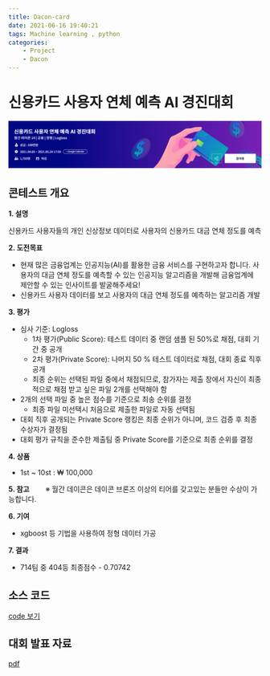 ```yaml
---
title: Dacon-card
date: 2021-06-16 19:40:21
tags: Machine learning , python
categories:
    - Project
    - Dacon
---
```

# 신용카드 사용자 연체 예측 AI 경진대회

![](https://github.com/CHO111/Project/blob/main/%EC%8B%A0%EC%9A%A9%EC%B9%B4%EB%93%9C%20%EC%82%AC%EC%9A%A9%EC%9E%90%20%EC%97%B0%EC%B2%B4%20%EC%98%88%EC%B8%A1%20AI%20%EA%B2%BD%EC%A7%84%EB%8C%80%ED%9A%8C_Dacon/image/dacon_project.png?raw=true)

## 콘테스트 개요

**1. 설명**

신용카드 사용자들의 개인 신상정보 데이터로 사용자의 신용카드 대금 연체 정도를 예측

**2. 도전목표**
* 현재 많은 금융업계는 인공지능(AI)를 활용한 금융 서비스를 구현하고자 합니다. 사용자의 대금 연체 정도를 예측할 수 있는 인공지능 알고리즘을 개발해 금융업계에 제안할 수 있는 인사이트를 발굴해주세요!
* 신용카드 사용자 데이터를 보고 사용자의 대금 연체 정도를 예측하는 알고리즘 개발 

**3. 평가**
* 심사 기준: Logloss
    * 1차 평가(Public Score): 테스트 데이터 중 랜덤 샘플 된 50%로 채점, 대회 기간 중 공개
    * 2차 평가(Private Score): 나머지 50 % 테스트 데이터로 채점, 대회 종료 직후 공개
    * 최종 순위는 선택된 파일 중에서 채점되므로, 참가자는 제출 창에서 자신이 최종적으로 채점 받고 싶은 파일 2개를 선택해야 함
* 2개의 선택 파일 중 높은 점수를 기준으로 최송 순위를 결정
    * 최종 파일 미선택시 처음으로 제출한 파일로 자동 선택됨
* 대회 직후 공개되는 Private Score 랭킹은 최종 순위가 아니며, 코드 검증 후 최종 수상자가 결정됨
* 대회 평가 규칙을 준수한 제출팀 중 Private Score를 기준으로 최종 순위를 결정

**4. 상품**
 * 1st ~ 10st : ₩ 100,000

**5. 참고**
　　※ 월간 데이콘은 데이콘 브론즈 이상의 티어를 갖고있는 분들만 수상이 가능합니다. 

**6. 기여**
 * xgboost 등 기법을 사용하여 정형 데이터 가공

**7. 결과** 
 * 714팀 중 404등 최종점수 - 0.70742

## 소스 코드
[code 보기](https://github.com/CHO111/Project/blob/main/%EC%8B%A0%EC%9A%A9%EC%B9%B4%EB%93%9C%20%EC%82%AC%EC%9A%A9%EC%9E%90%20%EC%97%B0%EC%B2%B4%20%EC%98%88%EC%B8%A1%20AI%20%EA%B2%BD%EC%A7%84%EB%8C%80%ED%9A%8C_Dacon/code/Simple_lightGBM.ipynb)

## 대회 발표 자료 
[pdf](https://github.com/CHO111/Project/blob/main/%EC%8B%A0%EC%9A%A9%EC%B9%B4%EB%93%9C%20%EC%82%AC%EC%9A%A9%EC%9E%90%20%EC%97%B0%EC%B2%B4%20%EC%98%88%EC%B8%A1%20AI%20%EA%B2%BD%EC%A7%84%EB%8C%80%ED%9A%8C_Dacon/file/%EC%8B%A0%EC%9A%A9%EC%B9%B4%EB%93%9C%20%EC%82%AC%EC%9A%A9%EC%9E%90%20%EC%97%B0%EC%B2%B4%20%EC%98%88%EC%B8%A1%20AI%20%EA%B2%BD%EC%A7%84%EB%8C%80%ED%9A%8C.pdf)